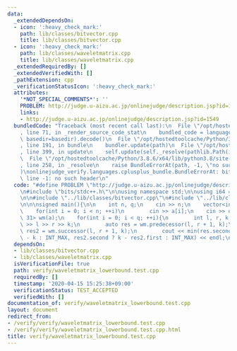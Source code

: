 ```yaml
---
data:
  _extendedDependsOn:
  - icon: ':heavy_check_mark:'
    path: lib/classes/bitvector.cpp
    title: lib/classes/bitvector.cpp
  - icon: ':heavy_check_mark:'
    path: lib/classes/waveletmatrix.cpp
    title: lib/classes/waveletmatrix.cpp
  _extendedRequiredBy: []
  _extendedVerifiedWith: []
  _pathExtension: cpp
  _verificationStatusIcon: ':heavy_check_mark:'
  attributes:
    '*NOT_SPECIAL_COMMENTS*': ''
    PROBLEM: http://judge.u-aizu.ac.jp/onlinejudge/description.jsp?id=1549
    links:
    - http://judge.u-aizu.ac.jp/onlinejudge/description.jsp?id=1549
  bundledCode: "Traceback (most recent call last):\n  File \"/opt/hostedtoolcache/Python/3.8.6/x64/lib/python3.8/site-packages/onlinejudge_verify/documentation/build.py\"\
    , line 71, in _render_source_code_stat\n    bundled_code = language.bundle(stat.path,\
    \ basedir=basedir).decode()\n  File \"/opt/hostedtoolcache/Python/3.8.6/x64/lib/python3.8/site-packages/onlinejudge_verify/languages/cplusplus.py\"\
    , line 191, in bundle\n    bundler.update(path)\n  File \"/opt/hostedtoolcache/Python/3.8.6/x64/lib/python3.8/site-packages/onlinejudge_verify/languages/cplusplus_bundle.py\"\
    , line 399, in update\n    self.update(self._resolve(pathlib.Path(included), included_from=path))\n\
    \  File \"/opt/hostedtoolcache/Python/3.8.6/x64/lib/python3.8/site-packages/onlinejudge_verify/languages/cplusplus_bundle.py\"\
    , line 258, in _resolve\n    raise BundleErrorAt(path, -1, \"no such header\"\
    )\nonlinejudge_verify.languages.cplusplus_bundle.BundleErrorAt: bits/stdc++.h:\
    \ line -1: no such header\n"
  code: "#define PROBLEM \"http://judge.u-aizu.ac.jp/onlinejudge/description.jsp?id=1549\"\
    \n#include \"bits/stdc++.h\"\n\nusing namespace std;\n\nusing i64 = long long;\n\
    \n\n#include \"../lib/classes/bitvector.cpp\"\n#include \"../lib/classes/waveletmatrix.cpp\"\
    \n\n\nsigned main(){\n\n    int n, q;\n    cin >> n;\n    vector<int> a(n);\n\
    \    for(int i = 0; i < n; ++i)\n        cin >> a[i];\n    cin >> q;\n    WaveletMatrix<int,\
    \ 31> wm(a);\n    for(int i = 0; i < q; ++i){\n        int l, r, k;\n        cin\
    \ >> l >> r >> k;\n        auto res = wm.predecessor(l, r + 1, k);\n        auto\
    \ res2 = wm.successor(l, r + 1, k);\n        cout << min(res.second ? res.first\
    \ - k : INT_MAX, res2.second ? k - res2.first : INT_MAX) << endl;\n    }\n}\n\n"
  dependsOn:
  - lib/classes/bitvector.cpp
  - lib/classes/waveletmatrix.cpp
  isVerificationFile: true
  path: verify/waveletmatrix_lowerbound.test.cpp
  requiredBy: []
  timestamp: '2020-04-15 15:25:38+09:00'
  verificationStatus: TEST_ACCEPTED
  verifiedWith: []
documentation_of: verify/waveletmatrix_lowerbound.test.cpp
layout: document
redirect_from:
- /verify/verify/waveletmatrix_lowerbound.test.cpp
- /verify/verify/waveletmatrix_lowerbound.test.cpp.html
title: verify/waveletmatrix_lowerbound.test.cpp
---
```

